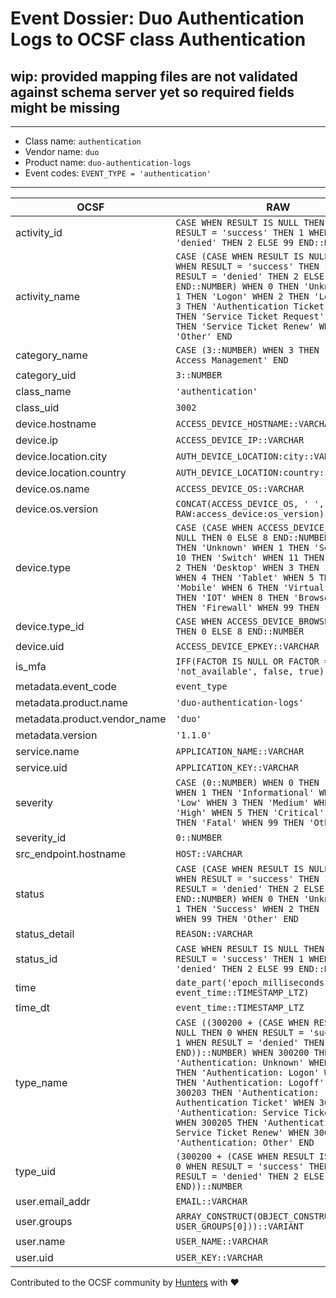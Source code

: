 # Event Dossier: Duo Authentication Logs to OCSF class Authentication

## wip: provided mapping files are not validated against schema server yet so required fields might be missing
---
* Class name: `authentication`
* Vendor name: `duo`
* Product name: `duo-authentication-logs`
* Event codes: `EVENT_TYPE = 'authentication'`
---

| OCSF | RAW |
| --- | --- |
| activity_id | ```CASE WHEN RESULT IS NULL THEN 0 WHEN RESULT = 'success' THEN 1 WHEN RESULT = 'denied' THEN 2 ELSE 99 END::NUMBER``` |
| activity_name | ```CASE (CASE WHEN RESULT IS NULL THEN 0 WHEN RESULT = 'success' THEN 1 WHEN RESULT = 'denied' THEN 2 ELSE 99 END::NUMBER) WHEN 0 THEN 'Unknown' WHEN 1 THEN 'Logon' WHEN 2 THEN 'Logoff' WHEN 3 THEN 'Authentication Ticket' WHEN 4 THEN 'Service Ticket Request' WHEN 5 THEN 'Service Ticket Renew' WHEN 99 THEN 'Other' END``` |
| category_name | ```CASE (3::NUMBER) WHEN 3 THEN 'Identity & Access Management' END``` |
| category_uid | ```3::NUMBER``` |
| class_name | ```'authentication'``` |
| class_uid | ```3002``` |
| device.hostname | ```ACCESS_DEVICE_HOSTNAME::VARCHAR``` |
| device.ip | ```ACCESS_DEVICE_IP::VARCHAR``` |
| device.location.city | ```AUTH_DEVICE_LOCATION:city::VARCHAR``` |
| device.location.country | ```AUTH_DEVICE_LOCATION:country::VARCHAR``` |
| device.os.name | ```ACCESS_DEVICE_OS::VARCHAR``` |
| device.os.version | ```CONCAT(ACCESS_DEVICE_OS, ' ', RAW:access_device:os_version)::VARCHAR``` |
| device.type | ```CASE (CASE WHEN ACCESS_DEVICE_BROWSER IS NULL THEN 0 ELSE 8 END::NUMBER) WHEN 0 THEN 'Unknown' WHEN 1 THEN 'Server' WHEN 10 THEN 'Switch' WHEN 11 THEN 'Hub' WHEN 2 THEN 'Desktop' WHEN 3 THEN 'Laptop' WHEN 4 THEN 'Tablet' WHEN 5 THEN 'Mobile' WHEN 6 THEN 'Virtual' WHEN 7 THEN 'IOT' WHEN 8 THEN 'Browser' WHEN 9 THEN 'Firewall' WHEN 99 THEN 'Other' END``` |
| device.type_id | ```CASE WHEN ACCESS_DEVICE_BROWSER IS NULL THEN 0 ELSE 8 END::NUMBER``` |
| device.uid | ```ACCESS_DEVICE_EPKEY::VARCHAR``` |
| is_mfa | ```IFF(FACTOR IS NULL OR FACTOR = 'not_available', false, true)::BOOLEAN``` |
| metadata.event_code | ```event_type``` |
| metadata.product.name | ```'duo-authentication-logs'``` |
| metadata.product.vendor_name | ```'duo'``` |
| metadata.version | ```'1.1.0'``` |
| service.name | ```APPLICATION_NAME::VARCHAR``` |
| service.uid | ```APPLICATION_KEY::VARCHAR``` |
| severity | ```CASE (0::NUMBER) WHEN 0 THEN 'Unknown' WHEN 1 THEN 'Informational' WHEN 2 THEN 'Low' WHEN 3 THEN 'Medium' WHEN 4 THEN 'High' WHEN 5 THEN 'Critical' WHEN 6 THEN 'Fatal' WHEN 99 THEN 'Other' END``` |
| severity_id | ```0::NUMBER``` |
| src_endpoint.hostname | ```HOST::VARCHAR``` |
| status | ```CASE (CASE WHEN RESULT IS NULL THEN 0 WHEN RESULT = 'success' THEN 1 WHEN RESULT = 'denied' THEN 2 ELSE 99 END::NUMBER) WHEN 0 THEN 'Unknown' WHEN 1 THEN 'Success' WHEN 2 THEN 'Failure' WHEN 99 THEN 'Other' END``` |
| status_detail | ```REASON::VARCHAR``` |
| status_id | ```CASE WHEN RESULT IS NULL THEN 0 WHEN RESULT = 'success' THEN 1 WHEN RESULT = 'denied' THEN 2 ELSE 99 END::NUMBER``` |
| time | ```date_part('epoch_milliseconds', event_time::TIMESTAMP_LTZ)``` |
| time_dt | ```event_time::TIMESTAMP_LTZ``` |
| type_name | ```CASE ((300200 + (CASE WHEN RESULT IS NULL THEN 0 WHEN RESULT = 'success' THEN 1 WHEN RESULT = 'denied' THEN 2 ELSE 99 END))::NUMBER) WHEN 300200 THEN 'Authentication: Unknown' WHEN 300201 THEN 'Authentication: Logon' WHEN 300202 THEN 'Authentication: Logoff' WHEN 300203 THEN 'Authentication: Authentication Ticket' WHEN 300204 THEN 'Authentication: Service Ticket Request' WHEN 300205 THEN 'Authentication: Service Ticket Renew' WHEN 300299 THEN 'Authentication: Other' END``` |
| type_uid | ```(300200 + (CASE WHEN RESULT IS NULL THEN 0 WHEN RESULT = 'success' THEN 1 WHEN RESULT = 'denied' THEN 2 ELSE 99 END))::NUMBER``` |
| user.email_addr | ```EMAIL::VARCHAR``` |
| user.groups | ```ARRAY_CONSTRUCT(OBJECT_CONSTRUCT('name', USER_GROUPS[0]))::VARIANT``` |
| user.name | ```USER_NAME::VARCHAR``` |
| user.uid | ```USER_KEY::VARCHAR``` |

Contributed to the OCSF community by [Hunters](https://www.hunters.security/) with ❤
